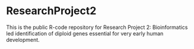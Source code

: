 # ResearchProject2
This is the public R-code repository for Research Project 2: Bioinformatics led identification of diploid genes essential for very early human development.
